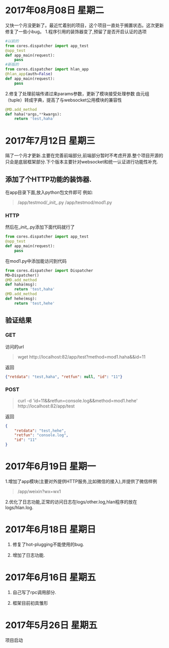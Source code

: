 # 2017年08月08日 星期二
又快一个月没更新了。最近忙着别的项目，这个项目一直处于搁置状态。这次更新修复了一些小bug。
1.程序引用的装饰器变了,预留了是否开启认证的选项

```python
#以前的
from cores.dispatcher import app_test
@app_test
def app_main(request):
    pass
#新版的
from cores.dispatcher import hlan_app
@hlan_app(auth=False)
def app_main(request):
    pass
```

2.修复了处理前端传递过来params参数，更新了模块接受处理参数
由元组（tuple）转成字典，提高了与websocket公用模块的兼容性

```python
@MD.add_method
def haha(*args,**kwargs):
    return 'test,haha'
```

# 2017年7月12日 星期三

隔了一个月才更新.主要在完善前端部分,前端部分暂时不考虑开源.整个项目开源的只会是底层框架部分.下个版本主要针对websocket和统一认证进行功能性补充.

## 添加了个HTTP功能的装饰器.

在app目录下面,放入python包文件即可
例如:
>/app/testmod/\__init\__.py
/app/testmod/mod1.py
### HTTP
然后在\__init\__.py添加下面代码就行了
```python
from cores.dispatcher import app_test
@app_test
def app_main(request):
    pass
```
在mod1.py中添加能访问到代码
```python
from cores.dispatcher import Dispatcher
MD=Dispatcher()
@MD.add_method
def haha(msg):
    return 'test,haha'
@MD.add_method
def hehe(msg):
    return 'test,hehe'
```
## 验证结果

### GET
访问的url
>wget http://localhost:82/app/test?method=mod1.haha&&id=11

返回
```json
{"retdata": "test,haha", "retfun": null, "id": "11"}
```

### POST

>curl -d 'id=11&&retfun=console.log&&method=mod1.hehe' http://localhost:82/app/test

返回
```json
{
    "retdata": "test,hehe", 
    "retfun": "console.log", 
    "id": "11"
}
```
# 2017年6月19日 星期一

1.增加了app模块(主要对外提供HTTP服务,比如微信的接入),并提供了微信样例

> /app/weixin?wx=wx1

2.优化了日志功能,正常的访问日志在logs/other.log,hlan程序的放在logs/hlan.log.

# 2017年6月18日 星期日

1. 修复了hot-plugging不能使用的bug.

2. 增加了日志功能.

# 2017年6月16日 星期五

1. 自己写了rpc调用部分.

2. 框架目前初具雏形

# 2017年5月26日 星期五

项目启动